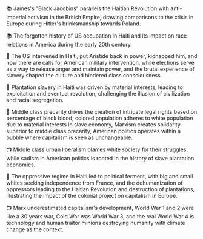 📚 James's "Black Jacobins" parallels the Haitian Revolution with anti-imperial activism in the British Empire, drawing comparisons to the crisis in Europe during Hitler's brinksmanship towards Poland.

📚 The forgotten history of US occupation in Haiti and its impact on race relations in America during the early 20th century.

📝 The US intervened in Haiti, put Aristide back in power, kidnapped him, and now there are calls for American military intervention, while elections serve as a way to release anger and maintain power, and the brutal experience of slavery shaped the culture and hindered class consciousness.

📜 Plantation slavery in Haiti was driven by material interests, leading to exploitation and eventual revolution, challenging the illusion of civilization and racial segregation.

📝 Middle class precarity drives the creation of intricate legal rights based on percentage of black blood, colored population adheres to white population due to material interests in slave economy, Marxism creates solidarity superior to middle class precarity, American politics operates within a bubble where capitalism is seen as unchangeable.

📺 Middle class urban liberalism blames white society for their struggles, while sadism in American politics is rooted in the history of slave plantation economics.

📜 The oppressive regime in Haiti led to political ferment, with big and small whites seeking independence from France, and the dehumanization of oppressors leading to the Haitian Revolution and destruction of plantations, illustrating the impact of the colonial project on capitalism in Europe.

📺 Marx underestimated capitalism's development, World War 1 and 2 were like a 30 years war, Cold War was World War 3, and the real World War 4 is technology and human traitor minions destroying humanity with climate change as the context.

